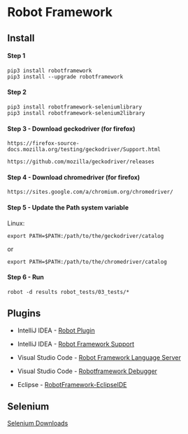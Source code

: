 # Robot Framework

## Install
#### Step 1
```
pip3 install robotframework
pip3 install --upgrade robotframework
```

#### Step 2
```
pip3 install robotframework-seleniumlibrary
pip3 install robotframework-selenium2library 
```

#### Step 3 - Download geckodriver (for firefox)
```
https://firefox-source-docs.mozilla.org/testing/geckodriver/Support.html
```
```
https://github.com/mozilla/geckodriver/releases
```

#### Step 4 - Download chromedriver (for firefox)
```
https://sites.google.com/a/chromium.org/chromedriver/
```

#### Step 5 - Update the Path system variable 

Linux:
```
export PATH=$PATH:/path/to/the/geckodriver/catalog
```
or
```
export PATH=$PATH:/path/to/the/chromedriver/catalog
```

#### Step 6 - Run
```
robot -d results robot_tests/03_tests/*
```
## Plugins
* IntelliJ IDEA - [Robot Plugin](https://plugins.jetbrains.com/plugin/7430-robot-plugin/)
* IntelliJ IDEA - [Robot Framework Support](https://plugins.jetbrains.com/plugin/7415-robot-framework-support/)

* Visual Studio Code - [Robot Framework Language Server](https://marketplace.visualstudio.com/items?itemName=robocorptech.robotframework-lsp)
* Visual Studio Code - [Robotframework Debugger](https://marketplace.visualstudio.com/items?itemName=JacobPhilip.danfoss-robotframework-debug)

* Eclipse - [RobotFramework-EclipseIDE](https://github.com/NitorCreations/RobotFramework-EclipseIDE/wiki)

## Selenium
[Selenium Downloads](https://www.selenium.dev/downloads/)
